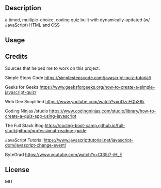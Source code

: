 
# <coding-quiz>
## Description

a timed, multiple-choice, coding quiz built with dynamically-updated (w/ JavaScript) HTML and CSS
## Usage


## Credits
Sources that helped me to work on this project: 

Simple Steps Code https://simplestepscode.com/javascript-quiz-tutorial/

Geeks for Geeks https://www.geeksforgeeks.org/how-to-create-a-simple-javascript-quiz/

Web Dev Simplified https://www.youtube.com/watch?v=riDzcEQbX6k

Coding Ninjas /studio https://www.codingninjas.com/studio/library/how-to-create-a-quiz-app-using-javascript

The Full Stack Blog https://coding-boot-camp.github.io/full-stack/github/professional-readme-guide

JavaScript Tutorial https://www.javascripttutorial.net/javascript-dom/javascript-change-event/

ByteGrad https://www.youtube.com/watch?v=Ct35t7-iH_E






## License

MIT

